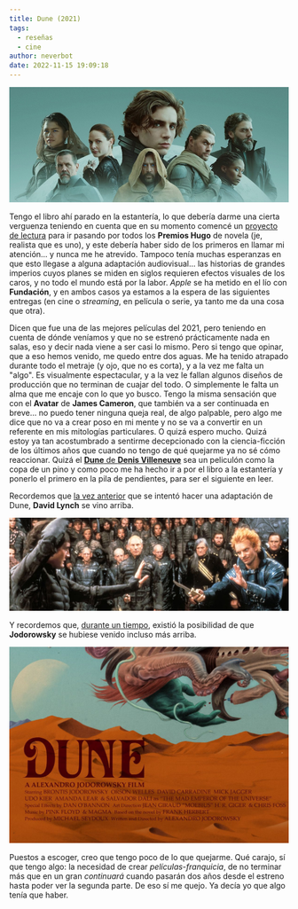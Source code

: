 ```yaml
---
title: Dune (2021)
tags:
  - reseñas
  - cine
author: neverbot
date: 2022-11-15 19:09:18
---
```


![dune-denis-villeneuve](./dune-2021/dune-denis-villeneuve.jpg)

Tengo el libro ahí parado en la estantería, lo que debería darme una cierta verguenza teniendo en cuenta que en su momento comencé un [proyecto de lectura](/los-premios-hugo/) para ir pasando por todos los **Premios Hugo** de novela (je, realista que es uno), y este debería haber sido de los primeros en llamar mi atención... y nunca me he atrevido. Tampoco tenía muchas esperanzas en que esto llegase a alguna adaptación audiovisual... las historias de grandes imperios cuyos planes se miden en siglos requieren efectos visuales de los caros, y no todo el mundo está por la labor. *Apple* se ha metido en el lío con **Fundación**, y en ambos casos ya estamos a la espera de las siguientes entregas (en cine o *streaming*, en película o serie, ya tanto me da una cosa que otra).

Dicen que fue una de las mejores películas del 2021, pero teniendo en cuenta de dónde veníamos y que no se estrenó prácticamente nada en salas, eso y decir nada viene a ser casi lo mismo. Pero si tengo que opinar, que a eso hemos venido, me quedo entre dos aguas. Me ha tenido atrapado durante todo el metraje (y ojo, que no es corta), y a la vez me falta un "algo". Es visualmente espectacular, y a la vez le fallan algunos diseños de producción que no terminan de cuajar del todo. O simplemente le falta un alma que me encaje con lo que yo busco. Tengo la misma sensación que con el **Avatar** de **James Cameron**, que también va a ser continuada en breve... no puedo tener ninguna queja real, de algo palpable, pero algo me dice que no va a crear poso en mi mente y no se va a convertir en un referente en mis mitologías particulares. O quizá espero mucho. Quizá estoy ya tan acostumbrado a sentirme decepcionado con la ciencia-ficción de los últimos años que cuando no tengo de qué quejarme ya no sé cómo reaccionar. Quizá el [**Dune** de **Denis Villeneuve**](https://letterboxd.com/film/dune-2021/) sea un peliculón como la copa de un pino y como poco me ha hecho ir a por el libro a la estantería y ponerlo el primero en la pila de pendientes, para ser el siguiente en leer.

Recordemos que [la vez anterior](https://letterboxd.com/film/dune/) que se intentó hacer una adaptación de Dune, **David Lynch** se vino arriba.

![dune-david-lynch](./dune-2021/dune-david-lynch.jpg)

Y recordemos que, [durante un tiempo](https://en.wikipedia.org/wiki/Jodorowsky%27s_Dune), existió la posibilidad de que **Jodorowsky** se hubiese venido incluso más arriba.

![dune-jodorowsky](./dune-2021/dune-jodorowsky.jpg)

Puestos a escoger, creo que tengo poco de lo que quejarme. Qué carajo, sí que tengo algo: la necesidad de crear *películas-franquicia*, de no terminar más que en un gran *continuará* cuando pasarán dos años desde el estreno hasta poder ver la segunda parte. De eso sí me quejo. Ya decía yo que algo tenía que haber.
